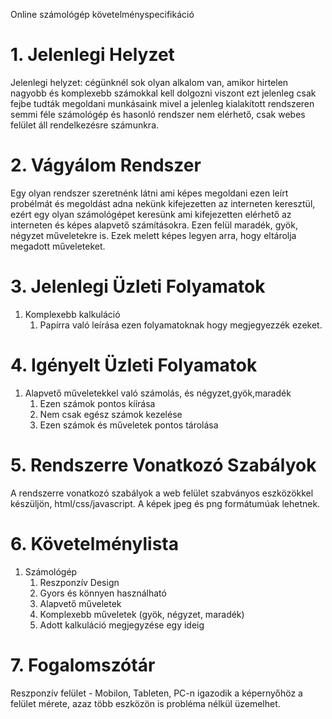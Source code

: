 Online számológép követelményspecifikáció

1\. Jelenlegi Helyzet
==============

Jelenlegi helyzet: cégünknél sok olyan alkalom van, amikor hirtelen nagyobb és komplexebb számokkal kell dolgozni viszont ezt jelenleg csak fejbe tudták megoldani munkásaink mivel a jelenleg kialakított rendszeren semmi féle számológép és hasonló rendszer nem elérhető, csak webes felület áll rendelkezésre számunkra.


2\. Vágyálom Rendszer
=====================

Egy olyan rendszer szeretnénk látni ami képes megoldani ezen leírt probélmát
és megoldást adna nekünk kifejezetten az interneten keresztül, ezért egy olyan
számológépet keresünk ami kifejezetten elérhető az interneten és képes alapvető számításokra. Ezen felül maradék, gyök, négyzet műveletekre is.
Ezek melett képes legyen arra, hogy eltárolja megadott műveleteket.

3\. Jelenlegi Üzleti Folyamatok 
====================

1. Komplexebb kalkuláció
   1. Papírra való leírása ezen folyamatoknak hogy megjegyezzék ezeket.

4\. Igényelt Üzleti Folyamatok 
===============================

1. Alapvető műveletekkel való számolás, és négyzet,gyök,maradék
   1. Ezen számok pontos kíírása
   2. Nem csak egész számok kezelése
   3. Ezen számok és műveletek pontos tárolása

5\. Rendszerre Vonatkozó Szabályok
===============================

A rendszerre vonatkozó szabályok a web felület szabványos eszközökkel készüljön, html/css/javascript. A képek jpeg és png formátumúak lehetnek.

6\. Követelménylista 
=================

1. Számológép
   1. Reszponzív Design
   2. Gyors és könnyen használható
   3. Alapvető műveletek
   4. Komplexebb műveletek (gyök, négyzet, maradék)
   5. Adott kalkuláció megjegyzése egy ideig

7\. Fogalomszótár 
================

Reszponzív felület - Mobilon, Tableten, PC-n igazodik a
képernyőhöz a felület mérete, azaz több eszközön is probléma nélkül
üzemelhet.